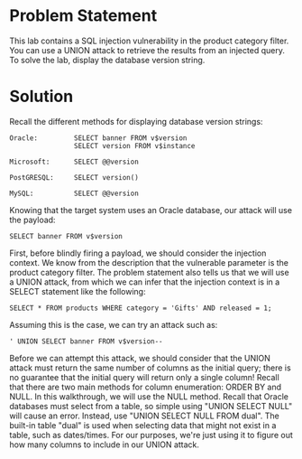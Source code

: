 # Problem Statement

This lab contains a SQL injection vulnerability in the product category filter. You can use a UNION attack to retrieve the results from an injected query. To solve the lab, display the database version string.

# Solution

Recall the different methods for displaying database version strings:

```
Oracle:         SELECT banner FROM v$version
                SELECT version FROM v$instance

Microsoft:      SELECT @@version

PostGRESQL:     SELECT version()

MySQL:          SELECT @@version
```

Knowing that the target system uses an Oracle database, our attack will use the payload:
```
SELECT banner FROM v$version
```

First, before blindly firing a payload, we should consider the injection context. We know from the description that the vulnerable parameter is the product category filter. The problem statement also tells us that we will use a UNION attack, from which we can infer that the injection context is in a SELECT statement like the following:

```
SELECT * FROM products WHERE category = 'Gifts' AND released = 1;
```

Assuming this is the case, we can try an attack such as:

```
' UNION SELECT banner FROM v$version--
```

Before we can attempt this attack, we should consider that the UNION attack must return the same number of columns as the initial query; there is no guarantee that the initial query will return only a single column! Recall that there are two main methods for column enumeration: ORDER BY and NULL. In this walkthrough, we will use the NULL method. Recall that Oracle databases must select from a table, so simple using "UNION SELECT NULL" will cause an error. Instead, use "UNION SELECT NULL FROM dual". The built-in table "dual" is used when selecting data that might not exist in a table, such as dates/times. For our purposes, we're just using it to figure out how many columns to include in our UNION attack. 
